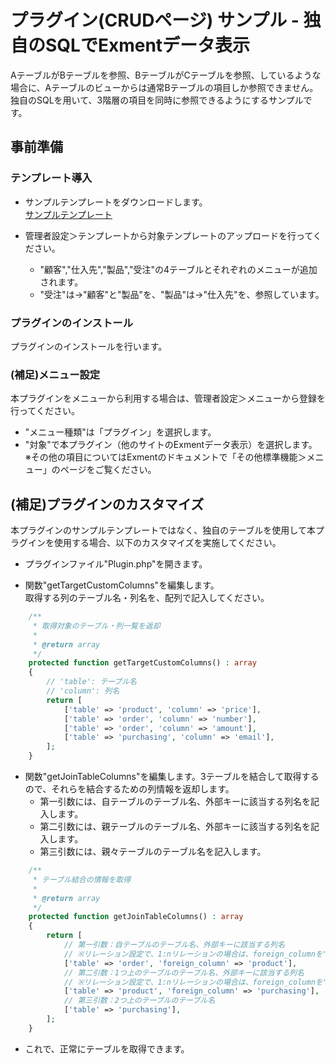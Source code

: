 # プラグイン(CRUDページ) サンプル - 独自のSQLでExmentデータ表示
AテーブルがBテーブルを参照、BテーブルがCテーブルを参照、しているような場合に、Aテーブルのビューからは通常Bテーブルの項目しか参照できません。独自のSQLを用いて、3階層の項目を同時に参照できるようにするサンプルです。

## 事前準備

### テンプレート導入

- サンプルテンプレートをダウンロードします。  
[サンプルテンプレート](show_levels3.zip)

- 管理者設定＞テンプレートから対象テンプレートのアップロードを行ってください。  
    - "顧客","仕入先","製品","受注"の4テーブルとそれぞれのメニューが追加されます。  
    - "受注"は→"顧客"と"製品"を、"製品"は→"仕入先"を、参照しています。  

### プラグインのインストール
プラグインのインストールを行います。

### (補足)メニュー設定
本プラグインをメニューから利用する場合は、管理者設定＞メニューから登録を行ってください。  
- "メニュー種類"は「プラグイン」を選択します。  
- "対象"で本プラグイン（他のサイトのExmentデータ表示）を選択します。  
※その他の項目についてはExmentのドキュメントで「その他標準機能＞メニュー」のページをご覧ください。  

## (補足)プラグインのカスタマイズ
本プラグインのサンプルテンプレートではなく、独自のテーブルを使用して本プラグインを使用する場合、以下のカスタマイズを実施してください。

- プラグインファイル"Plugin.php"を開きます。

- 関数"getTargetCustomColumns"を編集します。  
取得する列のテーブル名・列名を、配列で記入してください。

``` php
    /**
     * 取得対象のテーブル・列一覧を返却
     *
     * @return array
     */
    protected function getTargetCustomColumns() : array
    {
        // 'table': テーブル名
        // 'column': 列名
        return [
            ['table' => 'product', 'column' => 'price'],
            ['table' => 'order', 'column' => 'number'],
            ['table' => 'order', 'column' => 'amount'],
            ['table' => 'purchasing', 'column' => 'email'],
        ];
    }
```

- 関数"getJoinTableColumns"を編集します。3テーブルを結合して取得するので、それらを結合するための列情報を返却します。  
  - 第一引数には、自テーブルのテーブル名、外部キーに該当する列名を記入します。
  - 第二引数には、親テーブルのテーブル名、外部キーに該当する列名を記入します。
  - 第三引数には、親々テーブルのテーブル名を記入します。

``` php
    /**
     * テーブル結合の情報を取得
     *
     * @return array
     */
    protected function getJoinTableColumns() : array
    {
        return [
            // 第一引数：自テーブルのテーブル名、外部キーに該当する列名
            // ※リレーション設定で、1:nリレーションの場合は、foreign_columnを"parent_id"と記入してください
            ['table' => 'order', 'foreign_column' => 'product'],
            // 第二引数：1つ上のテーブルのテーブル名、外部キーに該当する列名
            // ※リレーション設定で、1:nリレーションの場合は、foreign_columnを"parent_id"と記入してください
            ['table' => 'product', 'foreign_column' => 'purchasing'],
            // 第三引数：2つ上のテーブルのテーブル名
            ['table' => 'purchasing'],
        ];
    }
```

- これで、正常にテーブルを取得できます。